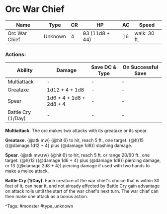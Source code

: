 # Orc War Chief

| Name | Type | CR | HP | AC | Speed |
|------|------|----|----|----|-------|
| Orc War Chief | Unknown | 4 | 93 (11d8 + 44) | 16 | walk: 30 ft. |

### Actions:

| Ability | Damage | Save DC & Type | On Successful Save |
|---------|--------|----------------|--------------------|
| Multiattack | - | - | - |
| Greataxe | 1d12 + 4 + 1d8 | - | - |
| Spear | 1d6 + 4 + 1d8 + 2d8 + 4 | - | - |
| Battle Cry (1/Day) | - | - | - |


**Multiattack.** The orc makes two attacks with its greataxe or its spear.

**Greataxe.** {@atk mw} {@hit 6} to hit, reach 5 ft., one target. {@h}15 ({@damage 1d12 + 4} plus {@damage 1d8}) slashing damage.

**Spear.** {@atk mw,rw} {@hit 6} to hit, reach 5 ft. or range 20/60 ft., one target. {@h}12 ({@damage 1d6 + 4} plus {@damage 1d8}) piercing damage, or 13 ({@damage 2d8 + 4}) piercing damage if used with two hands to make a melee attack.

**Battle Cry (1/Day).** Each creature of the war chief's choice that is within 30 feet of it, can hear it, and not already affected by Battle Cry gain advantage on attack rolls until the start of the war chief's next turn. The war chief can then make one attack as a bonus action.

^Tags: #monster #type_unknown